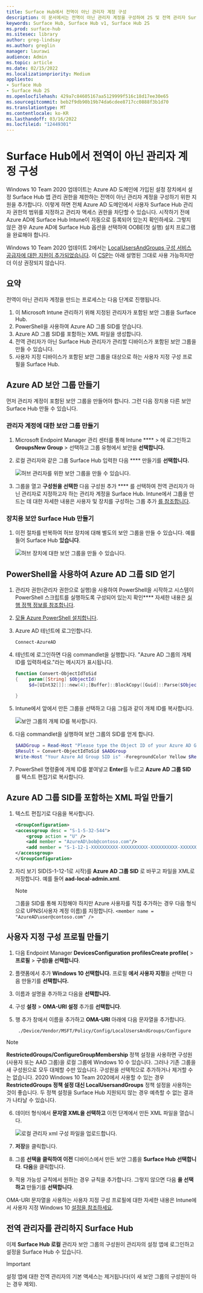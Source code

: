 ```yaml
---
title: Surface Hub에서 전역이 아닌 관리자 계정 구성
description: 이 문서에서는 전역이 아닌 관리자 계정을 구성하여 2S 및 전역 관리자 Surface Hub Surface Hub 설명합니다.
keywords: Surface Hub, Surface Hub v1, Surface Hub 2S
ms.prod: surface-hub
ms.sitesec: library
author: greg-lindsay
ms.author: greglin
manager: laurawi
audience: Admin
ms.topic: article
ms.date: 02/15/2022
ms.localizationpriority: Medium
appliesto:
- Surface Hub
- Surface Hub 2S
ms.openlocfilehash: 429a7c84605167aa5129999f516c18d17ee30e65
ms.sourcegitcommit: beb2f9db90b19b74da6cdee8717cc0888f3b1d70
ms.translationtype: MT
ms.contentlocale: ko-KR
ms.lasthandoff: 03/16/2022
ms.locfileid: "12449301"
---
```

# <a name="configure-non-global-admin-accounts-on-surface-hub"></a>Surface Hub에서 전역이 아닌 관리자 계정 구성

Windows 10 Team 2020 업데이트는 Azure AD 도메인에 가입된 설정 장치에서 설정 Surface Hub 앱 관리 권한을 제한하는 전역이 아닌 관리자 계정을 구성하기 위한 지원을 추가합니다. 이렇게 하면 전체 Azure AD 도메인에서 사용자 Surface Hub 관리자 권한의 범위를 지정하고 관리자 액세스 권한을 차단할 수 있습니다. 시작하기 전에 Azure AD에 Surface Hub Intune이 자동으로 등록되어 있는지 확인하세요. 그렇지 않은 경우 Azure AD에 Surface Hub 옵션을 선택하여 OOBE(첫 실행) 설치 프로그램을 완료해야 합니다.

Windows 10 Team 2020 업데이트 2에서는 [LocalUsersAndGroups 구성 서비스 공급자에 대한 지원이 추가되었습니다](/windows/client-management/mdm/policy-csp-localusersandgroups). 이 [CSP](/windows/client-management/mdm/policy-csp-restrictedgroups)는 아래 설명된 그대로 사용 가능하지만 더 이상 권장되지 않습니다.

## <a name="summary"></a>요약

전역이 아닌 관리자 계정을 만드는 프로세스는 다음 단계로 진행됩니다.

1. 이 Microsoft Intune 관리하기 위해 지정된 관리자가 포함된 보안 그룹을 Surface Hub.
2. PowerShell을 사용하여 Azure AD 그룹 SID를 얻습니다.
3. Azure AD 그룹 SID를 포함하는 XML 파일을 생성합니다.
4. 전역 관리자가 아닌 Surface Hub 관리자가 관리할 디바이스가 포함된 보안 그룹을 만들 수 있습니다. 
5. 사용자 지정 디바이스가 포함된 보안 그룹을 대상으로 하는 사용자 지정 구성 프로필을 Surface Hub.

## <a name="create-azure-ad-security-groups"></a>Azure AD 보안 그룹 만들기

먼저 관리자 계정이 포함된 보안 그룹을 만들어야 합니다. 그런 다음 장치용 다른 보안 Surface Hub 만들 수 있습니다.  

### <a name="create-security-group-for-admin-accounts"></a>관리자 계정에 대한 보안 그룹 만들기

1. Microsoft Endpoint Manager 관리 센터를 통해 Intune [](https://go.microsoft.com/fwlink/?linkid=2109431)**** >  에 로그인하고 **GroupsNew Group** > 선택하고 그룹 유형에서 보안을 **선택합니다.**
2. 로컬 관리자와 같은 그룹 Surface Hub 입력한 다음 **** 만들기를 **선택합니다.**

     ![허브 관리자를 위한 보안 그룹을 만들 수 있습니다.](images/sh-create-sec-group.png)

3. 그룹을 열고 **구성원을 선택한** 다음 구성원 추가 **** 를 선택하여 전역 관리자가 아닌 관리자로 지정하고자 하는 관리자 계정을 Surface Hub. Intune에서 그룹을 만드는 데 대한 자세한 내용은 사용자 및 장치를 구성하는 그룹 추가  [를 참조합니다](/mem/intune/fundamentals/groups-add).

### <a name="create-security-group-for-surface-hub-devices"></a>장치용 보안 Surface Hub 만들기

1. 이전 절차를 반복하여 허브 장치에 대해 별도의 보안 그룹을 만들 수 있습니다. 예를 들어 Surface Hub **있습니다**.

     ![허브 장치에 대한 보안 그룹을 만들 수 있습니다.](images/sh-create-sec-group-devices.png)

## <a name="obtain-azure-ad-group-sid-using-powershell"></a>PowerShell을 사용하여 Azure AD 그룹 SID 얻기

1. 관리자 권한(관리자 권한으로 실행)을 사용하여 PowerShell을 시작하고 시스템이 PowerShell 스크립트를 실행하도록 구성되어 있는지 확인**** 자세한 내용은 [실행 정책 정보를 참조합니다](/powershell/module/microsoft.powershell.core/about/about_execution_policies?).
2. [모듈 Azure PowerShell 설치합니다](/powershell/azure/install-az-ps).
3. Azure AD 테넌트에 로그인합니다.

    ```powershell
    Connect-AzureAD
    ```

4. 테넌트에 로그인하면 다음 commandlet을 실행합니다. "Azure AD 그룹의 개체 ID를 입력하세요."라는 메시지가 표시됩니다.

    ```powershell
    function Convert-ObjectIdToSid
    {    param([String] $ObjectId)   
         $d=[UInt32[]]::new(4);[Buffer]::BlockCopy([Guid]::Parse($ObjectId).ToByteArray(),0,$d,0,16);"S-1-12-1-$d".Replace(' ','-')
      
    }
    ```

5. Intune에서 앞에서 만든 그룹을 선택하고 다음 그림과 같이 개체 ID를 복사합니다.

     ![보안 그룹의 개체 ID를 복사합니다.](images/sh-objectid.png)

6. 다음 commandlet을 실행하여 보안 그룹의 SID를 얻게 합니다.

    ```powershell
    $AADGroup = Read-Host "Please type the Object ID of your Azure AD Group"
    $Result = Convert-ObjectIdToSid $AADGroup
    Write-Host "Your Azure Ad Group SID is" -ForegroundColor Yellow $Result
    ```

7. PowerShell 명령줄에 개체 ID를 붙여넣고 **Enter**를 누르고 **Azure AD 그룹 SID** 를 텍스트 편집기로 복사합니다.

## <a name="create-xml-file-containing-azure-ad-group-sid"></a>Azure AD 그룹 SID를 포함하는 XML 파일 만들기

1. 텍스트 편집기로 다음을 복사합니다.

    ```xml
    <GroupConfiguration>
    <accessgroup desc = "S-1-5-32-544">
        <group action = "U" />
        <add member = "AzureAD\bob@contoso.com"/>
        <add member = "S-1-12-1-XXXXXXXXXX-XXXXXXXXXX-XXXXXXXXXX-XXXXXXXXXX"/>
    </accessgroup>
    </GroupConfiguration>
    ```
2. 자리 보기 SID(S-1-12-1로 시작)를 **Azure AD 그룹 SID** 로 바꾸고 파일을 XML로 저장합니다. 예를 들어 **aad-local-admin.xml**.

      > [!NOTE]
      > 그룹을 SID를 통해 지정해야 하지만 Azure 사용자를 직접 추가하는 경우 다음 형식으로 UPNS(사용자 계정 이름)를 지정합니다. `<member name = "AzureAD\user@contoso.com" />`

## <a name="create-custom-configuration-profile"></a>사용자 지정 구성 프로필 만들기

1. 다음 Endpoint Manager **DevicesConfiguration profilesCreate profile(** > **프로필** >  **구성)을 선택합니다**.
2. 플랫폼에서 추가 **Windows 10 선택합니다.** 프로필 **에서 사용자 지정**을 선택한 다음 만들기를 **선택합니다.**
3. 이름과 설명을 추가하고 다음을 **선택합니다.**
4. 구성 **설정** > **OMA-URI 설정** 추가를 **선택합니다**.
5. 행 추가 창에서 이름을 추가하고     **OMA-URI** 아래에 다음 문자열을 추가합니다.

    ```OMA-URI
     ./Device/Vendor/MSFT/Policy/Config/LocalUsersAndGroups/Configure
    ```

> [!NOTE]
> **RestrictedGroups/ConfigureGroupMembership** 정책 설정을 사용하면 구성원(사용자 또는 AAD 그룹)을 로컬 그룹에 Windows 10 수 있습니다. 그러나 기존 그룹을 새 구성원으로 모두 대체할 수만 있습니다. 구성원을 선택적으로 추가하거나 제거할 수는 없습니다.  2020 Windows 10 Team 2020에서 사용할 수 있는 경우 **RestrictedGroups 정책 설정 대신 LocalUsersandGroups** 정책 설정을 사용하는 것이 좋습니다. 두 정책 설정을 Surface Hub 지원되지 않는 경우 예측할 수 없는 결과가 나타날 수 있습니다.

6. 데이터 형식에서 **문자열 XML을 선택하고** 이전 단계에서 만든 XML 파일을 열습니다.

     ![로컬 관리자 xml 구성 파일을 업로드합니다.](images/sh-local-admin-config.png)

7. **저장**을 클릭합니다.
8. 그룹 **선택을 클릭하여 이전** 디바이스에서 만든 [](#create-security-group-for-surface-hub-devices) 보안 그룹을 **Surface Hub 선택합니다**. **다음**을 클릭합니다.
9. 적용 가능성 규칙에서 원하는 경우 규칙을 추가합니다. 그렇지 않으면 다음 **을 선택하고** 만들기를 **선택합니다**.

OMA-URI 문자열을 사용하는 사용자 지정 구성 프로필에 대한 자세한 내용은 Intune에서 사용자 지정 Windows 10 [설정을 참조하세요](/mem/intune/configuration/custom-settings-windows-10).

## <a name="non-global-admins-managing-surface-hub"></a>전역 관리자를 관리하지 Surface Hub

이제 **Surface Hub 로컬** 관리자 보안 그룹의 구성원이 관리자의 설정 앱에 로그인하고 설정을 Surface Hub 수 있습니다.

> [!IMPORTANT]
> 설정 앱에 대한 전역 관리자의 기본 액세스는 제거됩니다(이 새 보안 그룹의 구성원이 아는 경우 제외).
